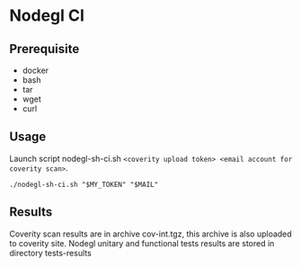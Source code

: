 # Nodegl CI 

## Prerequisite
- docker
- bash
- tar
- wget
- curl
 
## Usage
Launch script nodegl-sh-ci.sh `<coverity upload token> <email account for coverity scan>`.
```shell
./nodegl-sh-ci.sh "$MY_TOKEN" "$MAIL"
```

## Results
Coverity scan results are in archive cov-int.tgz, this archive is also uploaded to coverity site.
Nodegl unitary and functional tests results are stored in directory tests-results
